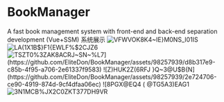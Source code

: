 # BookManager
A fast book management system with front-end and back-end separation development (Vue+SSM)
系统展示
![VFWVOK8K4~IE}M0NS_I01IS](https://github.com/EliteDon/BookManager/assets/98257939/63306e0b-6aec-486a-83f5-3eb08c343b97)
![LA(1X1B$}F1{EWLF%$2CJZ6](https://github.com/EliteDon/BookManager/assets/98257939/41bc2f9f-9cc2-4ceb-9fab-a14daee2e4ea)
![`TSZT0%3ZAK8ACRJ~SN~%L7](https://github.com/EliteDon/BookManager/assets/98257939/d8b317e9-c85b-4f95-a706-2e61337f9583)
![Z)HUK2Z(6RFJ }Q~3@U$B{N](https://github.com/EliteDon/BookManager/assets/98257939/2e724706-ce90-4919-874d-9cf4dfaa06ec)
![8PGX@EQ`4 ( @TG5A3)EAG1](https://github.com/EliteDon/BookManager/assets/98257939/77fdb770-7ba4-4323-a120-ec50c48c1e77)
![3N1MCB%JX2C0ZKT377DH9VR](https://github.com/EliteDon/BookManager/assets/98257939/3d8f643b-76e0-4ba5-8eb0-727aa5d64c49)
